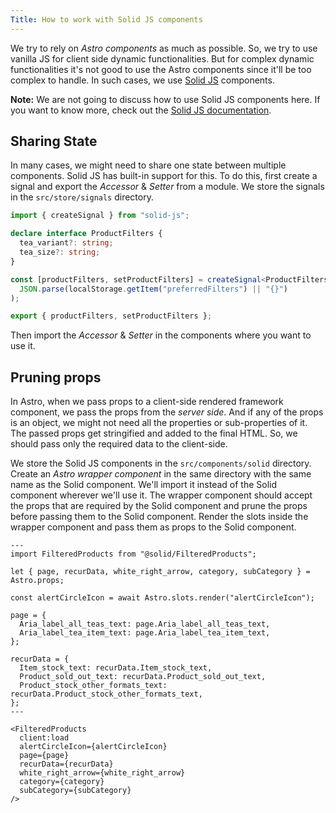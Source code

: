 ```yaml
---
Title: How to work with Solid JS components
---
```


We try to rely on _Astro components_ as much as possible. So, we try to use vanilla JS for client side dynamic functionalities. But for complex dynamic functionalities it's not good to use the Astro components since it'll be too complex to handle. In such cases, we use [Solid JS](https://www.solidjs.com/) components.

**Note:** We are not going to discuss how to use Solid JS components here. If you want to know more, check out the [Solid JS documentation](https://www.solidjs.com/guides).

## Sharing State

In many cases, we might need to share one state between multiple components. Solid JS has built-in support for this. To do this, first create a signal and export the _Accessor_ & _Setter_ from a module. We store the signals in the `src/store/signals` directory.

```ts
import { createSignal } from "solid-js";

declare interface ProductFilters {
  tea_variant?: string;
  tea_size?: string;
}

const [productFilters, setProductFilters] = createSignal<ProductFilters>(
  JSON.parse(localStorage.getItem("preferredFilters") || "{}")
);

export { productFilters, setProductFilters };
```

Then import the _Accessor_ & _Setter_ in the components where you want to use it.

## Pruning props

In Astro, when we pass props to a client-side rendered framework component, we pass the props from the _server side_.
And if any of the props is an object, we might not need all the properties or sub-properties of it. The passed props get stringified and added to the final HTML. So, we should pass only the required data to the client-side.

We store the Solid JS components in the `src/components/solid` directory. Create an _Astro wrapper component_ in the same directory with the same name as the Solid component. We'll import it instead of the Solid component wherever we'll use it. The wrapper component should accept the props that are required by the Solid component and prune the props before passing them to the Solid component. Render the slots inside the wrapper component and pass them as props to the Solid component.

```astro
---
import FilteredProducts from "@solid/FilteredProducts";

let { page, recurData, white_right_arrow, category, subCategory } = Astro.props;

const alertCircleIcon = await Astro.slots.render("alertCircleIcon");

page = {
  Aria_label_all_teas_text: page.Aria_label_all_teas_text,
  Aria_label_tea_item_text: page.Aria_label_tea_item_text,
};

recurData = {
  Item_stock_text: recurData.Item_stock_text,
  Product_sold_out_text: recurData.Product_sold_out_text,
  Product_stock_other_formats_text: recurData.Product_stock_other_formats_text,
};
---

<FilteredProducts
  client:load
  alertCircleIcon={alertCircleIcon}
  page={page}
  recurData={recurData}
  white_right_arrow={white_right_arrow}
  category={category}
  subCategory={subCategory}
/>
```
